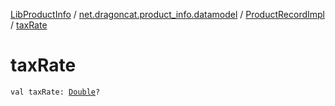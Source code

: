 [LibProductInfo](../../index.md) / [net.dragoncat.product_info.datamodel](../index.md) / [ProductRecordImpl](index.md) / [taxRate](./tax-rate.md)

# taxRate

`val taxRate: `[`Double`](https://kotlinlang.org/api/latest/jvm/stdlib/kotlin/-double/index.html)`?`